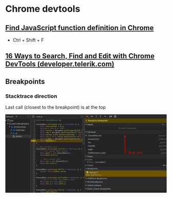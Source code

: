 # Chrome devtools

## [Find JavaScript function definition in Chrome](https://stackoverflow.com/a/10912314)

* Ctrl + Shift + F

## [16 Ways to Search, Find and Edit with Chrome DevTools (developer.telerik.com)](https://developer.telerik.com/featured/16-ways-to-search-find-and-edit-with-chrome-devtools/)

## Breakpoints

### Stacktrace direction

Last call (closest to the breakpoint) is at the top

![images/700x/stacktrace.png](images/700x/stacktrace.png)
